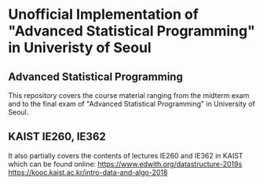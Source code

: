 # Unofficial Implementation of "Advanced Statistical Programming" in Univeristy of Seoul
## Advanced Statistical Programming
This repository covers the course material ranging from the midterm exam and to the final exam of "Advanced Statistical Programming" in University of Seoul.
## KAIST IE260, IE362
It also partially covers the contents of lectures IE260 and IE362 in KAIST which can be found online: 
https://www.edwith.org/datastructure-2019s
https://kooc.kaist.ac.kr/intro-data-and-algo-2018

